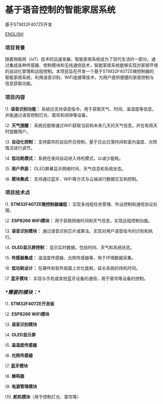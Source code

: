 # 基于语音控制的智能家居系统
基于STM32F407ZE开发

<a href="https://github.com/hlxk1/Intelligent-home-system-based-on-voice-control-home/blob/main/README.md">ENGLISH</a>

### 项目背景

随着物联网（IoT）技术的迅速发展，智能家居系统成为了现代生活的一部分。通过集成各种传感器、控制模块和无线通信技术，智能家居系统能够实现对家居环境的自动化管理和远程控制。本项目旨在开发一个基于STM32F407ZE微控制器的智能家居系统，利用语音识别、WiFi连接等技术，为用户提供便捷的家居控制与信息获取功能。

### 项目内容

\1. **语音识别功能：** 系统应支持语音指令，用于获取天气、时间、温湿度等信息，并能通过语音控制灯光、窗帘和闹钟等设备。

\2. **天气提醒：** 系统应能够通过WiFi获取当前和未来几天的天气信息，并在有雨天时提醒用户。

\3. **自动化控制：** 支持窗帘的自动开合控制，基于日出日落时间和室内温度、光照情况进行调节。

\4. **低功耗模式：** 系统在夜间自动进入待机模式，以减少能耗。

\5. **用户界面：** OLED屏幕显示网络时间、天气信息和系统状态。

\6. **模块集成：** 支持通过蓝牙、WiFi等方式与云端进行数据交互和控制。

### 项目技术点

\1. **STM32F407ZE微控制器编程：** 实现多线程任务管理、外设控制和通信协议处理。

\2. **ESP8266 WiFi模块：** 用于获取网络时间和天气信息，实现远程控制功能。

\3. **语音识别模块：** 通过语音识别芯片或算法，实现对用户语音指令的识别和执行。

\4. **OLED显示屏控制：** 显示实时数据，包括时间、天气和系统状态。

\5. **传感器集成：** 温湿度传感器、光照传感器等，用于环境数据采集。

\6. **低功耗设计：** 在硬件和软件层面上优化能耗，延长系统的待机时间。

\7. **蓝牙模块：** 实现与手机或其他蓝牙设备的通信，用于窗帘等设备的控制。

### ***\*需要的模块：\****

\1. **STM32F407ZE开发板**

\2. **ESP8266 WiFi模块**

\3. **语音识别模块**

\4. **OLED显示屏**

\5. **温湿度传感器**

\6. **光照传感器**

\7. **蓝牙模块**

\8. **蜂鸣器**

\9. **电源管理模块**

\10. **舵机模块**（用于控制灯光、窗帘等）
